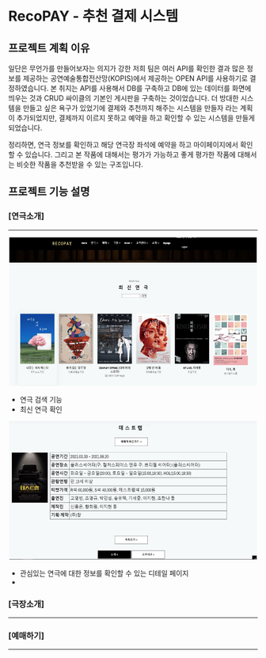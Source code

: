 # RecoPAY - 추천 결제 시스템
## 프로젝트 계획 이유
일단은 무언가를 만들어보자는 의지가 강한 저희 팀은 여러 API를 확인한 결과 많은 정보를 제공하는 공연예술통합전산망(KOPIS)에서 제공하는 OPEN API를 사용하기로 결정하였습니다. 본 취지는 API를 사용해서 DB를 구축하고 DB에 있는 데이터를 화면에 띄우는 것과 CRUD 싸이클의 기본인 게시판을 구축하는 것이었습니다. 더 방대한 시스템을 만들고 싶은 욕구가 있었기에 결제와 추천까지 해주는 시스템을 만들자 라는 계획이 추가되었지만, 결제까지 이르지 못하고 예약을 하고 확인할 수 있는 시스템을 만들게 되었습니다.

정리하면, 연극 정보를 확인하고 해당 연극장 좌석에 예약을 하고 마이페이지에서 확인할 수 있습니다. 그리고 본 작품에 대해서는 평가가 가능하고 좋게 평가한 작품에 대해서는 비슷한 작품을 추천받을 수 있는 구조입니다.


## 프로젝트 기능 설명

### [연극소개] 
<hr/>
<p align="center"> <img src="img/th_1.JPG" width="500px" height="300px"></img> </p>

- 연극 검색 기능
- 최신 연극 확인 
<p align="center"> <img src="img/th_2.JPG" width="500px" height="280px"></img> </p>

- 관심있는 연극에 대한 정보를 확인할 수 있는 디테일 페이지
- 

### [극장소개] 
<hr/>


### [예매하기] 
<hr/>
